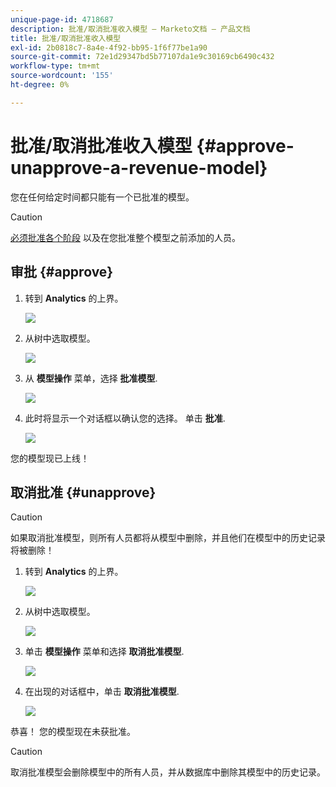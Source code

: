 ```yaml
---
unique-page-id: 4718687
description: 批准/取消批准收入模型 — Marketo文档 — 产品文档
title: 批准/取消批准收入模型
exl-id: 2b0818c7-8a4e-4f92-bb95-1f6f77be1a90
source-git-commit: 72e1d29347bd5b77107da1e9c30169cb6490c432
workflow-type: tm+mt
source-wordcount: '155'
ht-degree: 0%

---
```


# 批准/取消批准收入模型 {#approve-unapprove-a-revenue-model}

您在任何给定时间都只能有一个已批准的模型。

>[!CAUTION]
>
>[必须批准各个阶段](/help/marketo/product-docs/reporting/revenue-cycle-analytics/revenue-cycle-models/approving-stages-and-assigning-leads-to-a-revenue-model.md) 以及在您批准整个模型之前添加的人员。

## 审批 {#approve}

1. 转到 **Analytics** 的上界。

   ![](assets/image2017-3-28-8-3a9-3a16.png)

1. 从树中选取模型。

   ![](assets/image2015-4-28-13-3a25-3a17.png)

1. 从 **模型操作** 菜单，选择 **批准模型**.

   ![](assets/image2015-4-28-14-3a6-3a3.png)

1. 此时将显示一个对话框以确认您的选择。 单击 **批准**.

   ![](assets/image2015-4-28-14-3a6-3a49.png)

您的模型现已上线！

## 取消批准 {#unapprove}

>[!CAUTION]
>
>如果取消批准模型，则所有人员都将从模型中删除，并且他们在模型中的历史记录将被删除！

1. 转到 **Analytics** 的上界。

   ![](assets/image2017-3-28-8-3a9-3a30.png)

1. 从树中选取模型。

   ![](assets/image2015-4-28-13-3a25-3a17.png)

1. 单击 **模型操作** 菜单和选择 **取消批准模型**.

   ![](assets/image2015-4-28-13-3a28-3a0.png)

1. 在出现的对话框中，单击 **取消批准模型**.

   ![](assets/image2017-3-28-8-3a21-3a9.png)

恭喜！ 您的模型现在未获批准。

>[!CAUTION]
>
>取消批准模型会删除模型中的所有人员，并从数据库中删除其模型中的历史记录。
